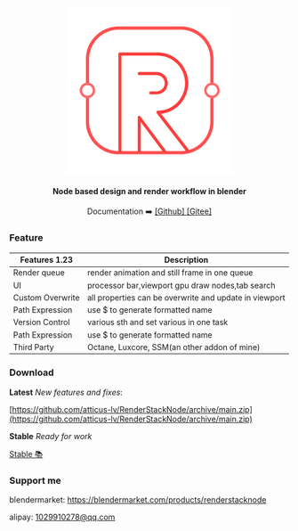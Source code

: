 <p align="center">
  <a href="https://atticus-lv.github.io/RenderStackNode/#/">
    <img src="docs/media/logo/logo no_text.svg" alt="logo" width="300px"/>
  </a>
</p>
<h4 align="center">
    Node based design and render workflow in blender<br>
</h4>
<p align="center">
    Documentation ➡️
    <a href="https://atticus-lv.github.io/RenderStackNode/#/">
	[Github] 
    </a>
    <a href="https://atticus-lv.gitee.io/renderstacknode">
    <tr>[Gitee]
    </a>
</p>

### Feature

| Features 1.23    | Description                                                  |
| ---------------- | ------------------------------------------------------------ |
| Render queue     | render animation and still frame in one queue                |
| UI               | processor bar,viewport gpu draw nodes,tab search |
| Custom Overwrite | all properties can be overwrite and update in viewport       |
| Path Expression  | use $ to generate formatted name                             |
| Version Control  | various sth and set various in one task                      |
| Path Expression  | use $ to generate formatted name                             |
| Third Party      | Octane, Luxcore, SSM(an other addon of mine)                 |

### Download ![![](docs/media/logo/blender%20logo.png)](https://img.shields.io/badge/blender-2.93%2B-red)

**Latest** *New features and fixes*:

[https://github.com/atticus-lv/RenderStackNode/archive/main.zip](https://github.com/atticus-lv/RenderStackNode/archive/main.zip)

**Stable** *Ready for work*

[Stable 📚 ](https://github.com/atticus-lv/RenderStackNode/releases/latest)

### Support me

blendermarket: https://blendermarket.com/products/renderstacknode

alipay: 1029910278@qq.com